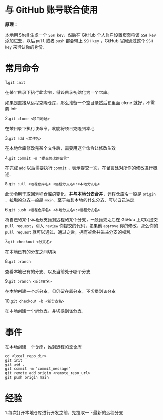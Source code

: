 # 与 GitHub 账号联合使用

**原理：**

本地用 Shell 生成一个 `SSH key`，然后在 GitHub 个人账户设置页面将该 `SSH key` 添加进去，以后 `pull` 或者 `push` 都会带上 `SSH key` ，GitHub 官网通过这个 `SSH key` 来辨认你的身份.

# 常用命令

1.`git init` 

在某个目录下执行此命令，将该目录初始化为一个仓库。

如果是直接从远程克隆仓库，那么准备一个空目录然后在里面 clone 就好，不需要 init.  

2.`git clone <项目地址>`

在某目录下执行该命令，就能将项目克隆到本地

3.`git add <文件名>`

在本地仓库修改完某个文件后，需要用这个命令让修改生效

4.`git commit -m "提交修改的留言"`

在完成 `add` 以后需要执行 `commit` ，表示提交一次，在留言处对所作的修改进行概述.

5.`git pull <远程仓库名> <远程分支名>:<本地分支名>`

此命令用于取回远程仓库的变化，**并与本地分支合并**，远程仓库名一般是 `origin` ，拉取的分支一般是 `main`，至于拉到本地的什么分支，可以自己决定.

6.`git push <远程仓库名> <本地分支名>:<远程分支名>`

将自己的某个本地分支推到远程的某个分支，一般推完之后在 GitHub 上可以提交 `pull request`，别人 `review` 你提交的代码，如果他 `approve` 你的修改，那么你的 `pull request` 就可以通过，通过之后，拥有被合并进主分支的权利.

7.`git checkout <分支名>`

在本地已有的分支之间切换

8.`git branch`

查看本地已有的分支、以及当前处于哪个分支

9.`git branch <新分支名>`

在本地创建一个新分支，但仍留在原分支，不切换到该分支

10.`git checkout -b <新分支名>`

在本地创建一个新分支，并切换到该分支.

# 事件

在本地创建一个仓库，推到远程的空仓库

```shell
cd <local_repo_dir>
git init
git add .
git commit -m "commit_message"
git remote add origin <remote_repo_url>
git push origin main
```

# 经验

1.每次打开本地仓库进行开发之前，先拉取一下最新的远程分支

